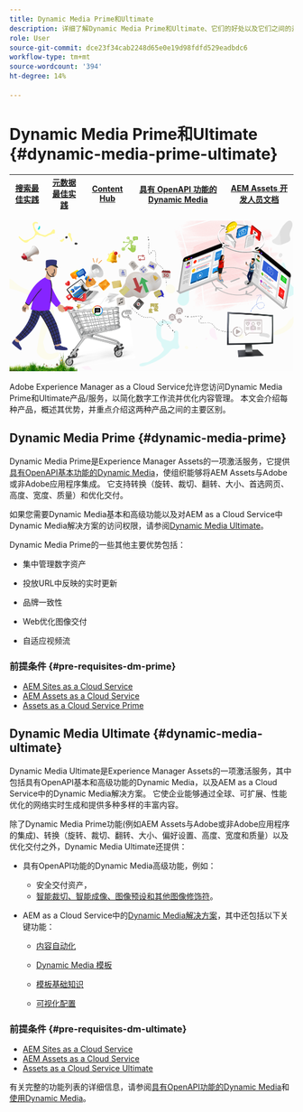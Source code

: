 ```yaml
---
title: Dynamic Media Prime和Ultimate
description: 详细了解Dynamic Media Prime和Ultimate、它们的好处以及它们之间的差异。
role: User
source-git-commit: dce23f34cab2248d65e0e19d98fdfd529eadbdc6
workflow-type: tm+mt
source-wordcount: '394'
ht-degree: 14%

---
```


# Dynamic Media Prime和Ultimate {#dynamic-media-prime-ultimate}

| [搜索最佳实践](/help/assets/search-best-practices.md) | [元数据最佳实践](/help/assets/metadata-best-practices.md) | [Content Hub](/help/assets/product-overview.md) | [具有 OpenAPI 功能的 Dynamic Media](/help/assets/dynamic-media-open-apis-overview.md) | [AEM Assets 开发人员文档](https://developer.adobe.com/experience-cloud/experience-manager-apis/) |
| ------------- | --------------------------- |---------|----|-----|

![Dynamic Media横幅](/help/assets/assets/dm-pnp-banner.png)

Adobe Experience Manager as a Cloud Service允许您访问Dynamic Media Prime和Ultimate产品/服务，以简化数字工作流并优化内容管理。 本文会介绍每种产品，概述其优势，并重点介绍这两种产品之间的主要区别。

## Dynamic Media Prime {#dynamic-media-prime}

Dynamic Media Prime是Experience Manager Assets的一项激活服务，它提供[具有OpenAPI基本功能的Dynamic Media](/help/assets/dynamic-media-open-apis-overview.md)，使组织能够将AEM Assets与Adobe或非Adobe应用程序集成。 它支持转换（旋转、裁切、翻转、大小、首选网页、高度、宽度、质量）和优化交付。

如果您需要Dynamic Media基本和高级功能以及对AEM as a Cloud Service中Dynamic Media解决方案的访问权限，请参阅[Dynamic Media Ultimate](#dynamic-media-ultimate)。

Dynamic Media Prime的一些其他主要优势包括：

* 集中管理数字资产

* 投放URL中反映的实时更新

* 品牌一致性

* Web优化图像交付

* 自适应视频流

### 前提条件 {#pre-requisites-dm-prime}

* [AEM Sites as a Cloud Service](/help/sites-cloud/authoring/quick-start.md)
* [AEM Assets as a Cloud Service](/help/assets/overview.md)
* [Assets as a Cloud Service Prime](/help/assets/assets-prime.md)

## Dynamic Media Ultimate {#dynamic-media-ultimate}

Dynamic Media Ultimate是Experience Manager Assets的一项激活服务，其中包括具有OpenAPI基本和高级功能的Dynamic Media，以及AEM as a Cloud Service中的Dynamic Media解决方案。 它使企业能够通过全球、可扩展、性能优化的网络实时生成和提供多种多样的丰富内容。

除了Dynamic Media Prime功能(例如AEM Assets与Adobe或非Adobe应用程序的集成)、转换（旋转、裁切、翻转、大小、偏好设置、高度、宽度和质量）以及优化交付之外，Dynamic Media Ultimate还提供：

* 具有OpenAPI功能的Dynamic Media高级功能，例如：

   * 安全交付资产，
   * [智能裁切、智能成像、图像预设和其他图像修饰符](https://adobe-aem-assets-delivery-advancemodifiers.redoc.ly/)。

* AEM as a Cloud Service中的[Dynamic Media解决方案](/help/assets/dynamic-media/dynamic-media.md)，其中还包括以下关键功能：

   * [内容自动化](https://experienceleague.adobe.com/en/docs/experience-manager-learn/assets/content-automation/overview)

   * [Dynamic Media 模板](/help/assets/dynamic-media/dynamic-media-templates.md)

   * [模板基础知识](https://experienceleague.adobe.com/en/docs/dynamic-media-classic/using/template-basics/quick-start-template-basics)

   * [可视化配置](https://experienceleague.adobe.com/en/docs/dynamic-media-classic/using/master-files/vignette-window-covering-cabinet-files)

### 前提条件 {#pre-requisites-dm-ultimate}

* [AEM Sites as a Cloud Service](/help/sites-cloud/authoring/quick-start.md)
* [AEM Assets as a Cloud Service](/help/assets/overview.md)
* [Assets as a Cloud Service Ultimate](/help/assets/assets-ultimate-overview.md)

有关完整的功能列表的详细信息，请参阅[具有OpenAPI功能的Dynamic Media](/help/assets/dynamic-media-open-apis-overview.md)和[使用Dynamic Media](/help/assets/dynamic-media/dynamic-media.md)。
